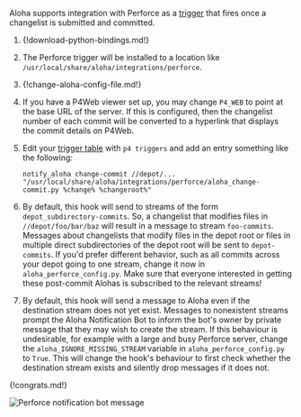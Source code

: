 Aloha supports integration with Perforce as a [trigger][1]
that fires once a changelist is submitted and committed.

[1]: https://www.perforce.com/manuals/p4sag/Content/P4SAG/chapter.scripting.html

1.  {!download-python-bindings.md!}

1.  The Perforce trigger will be installed to a location like
    `/usr/local/share/aloha/integrations/perforce`.

1.  {!change-aloha-config-file.md!}

1.  If you have a P4Web viewer set up, you may change `P4_WEB`
    to point at the base URL of the server. If this is configured,
    then the changelist number of each commit will be converted to
    a hyperlink that displays the commit details on P4Web.

1.  Edit your [trigger table][2] with `p4 triggers` and add an entry
    something like the following:

        notify_aloha change-commit //depot/... "/usr/local/share/aloha/integrations/perforce/aloha_change-commit.py %change% %changeroot%"

    [2]: https://www.perforce.com/manuals/p4sag/Content/P4SAG/chapter.scripting.html#d0e14583

1.  By default, this hook will send to streams of the form
    `depot_subdirectory-commits`. So, a changelist that modifies
    files in `//depot/foo/bar/baz` will result in a message to
    stream `foo-commits`. Messages about changelists that modify
    files in the depot root or files in multiple direct subdirectories
    of the depot root will be sent to `depot-commits`.
    If you'd prefer different behavior, such as all commits across your
    depot going to one stream, change it now in `aloha_perforce_config.py`.
    Make sure that everyone interested in getting these post-commit Alohas
    is subscribed to the relevant streams!

1.  By default, this hook will send a message to Aloha even if the
    destination stream does not yet exist. Messages to nonexistent
    streams prompt the Aloha Notification Bot to inform the bot's
    owner by private message that they may wish to create the stream.
    If this behaviour is undesirable, for example with a large and busy
    Perforce server, change the `aloha_IGNORE_MISSING_STREAM`
    variable in `aloha_perforce_config.py` to `True`.
    This will change the hook's behaviour to first check whether the
    destination stream exists and silently drop messages if it does not.

{!congrats.md!}

![Perforce notification bot message](/static/images/integrations/perforce/001.png)
